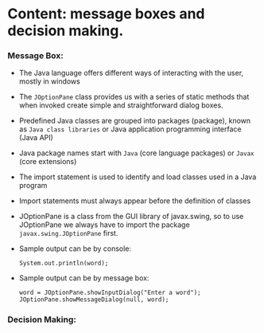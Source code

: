 # Content: message boxes and decision making.

### Message Box:

- The Java language offers different ways of interacting with the user, mostly in windows

- The `JOptionPane` class provides us with a series of static methods that when invoked create simple and straightforward dialog boxes.

- Predefined Java classes are grouped into packages (package), known as `Java class libraries` or Java application programming interface (Java API)

- Java package names start with `Java` (core language packages) or `Javax` (core extensions)

- The import statement is used to identify and load classes used in a Java program

- Import statements must always appear before the definition of classes

- JOptionPane is a class from the GUI library of javax.swing, so to use JOptionPane we always have to import the package `javax.swing.JOptionPane` first.

- Sample output can be by console:
  
      System.out.println(word);
    
- Sample output can be by message box:
    
      word = JOptionPane.showInputDialog("Enter a word");
      JOptionPane.showMessageDialog(null, word);

### Decision Making:
